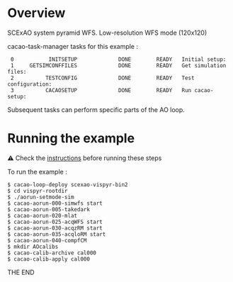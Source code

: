 # Overview

SCExAO system pyramid WFS.
Low-resolution WFS mode (120x120)

cacao-task-manager tasks for this example :

~~~
 0           INITSETUP             DONE        READY   Initial setup:
 1     GETSIMCONFFILES             DONE        READY   Get simulation files:
 2          TESTCONFIG             DONE        READY   Test configuration:
 3          CACAOSETUP             DONE        READY   Run cacao-setup:
~~~
Subsequent tasks can perform specific parts of the AO loop.




# Running the example

:warning: Check the [instructions](https://github.com/cacao-org/cacao/tree/dev/AOloopControl/examples) before running these steps

To run the example :

    $ cacao-loop-deploy scexao-vispyr-bin2
    $ cd vispyr-rootdir
    $ ./aorun-setmode-sim
    $ cacao-aorun-000-simwfs start
    $ cacao-aorun-005-takedark
    $ cacao-aorun-020-mlat
    $ cacao-aorun-025-acqWFS start
    $ cacao-aorun-030-acqzRM start
    $ cacao-aorun-035-acqloRM start
    $ cacao-aorun-040-compfCM
    $ mkdir AOcalibs
    $ cacao-calib-archive cal000
    $ cacao-calib-apply cal000

THE END
